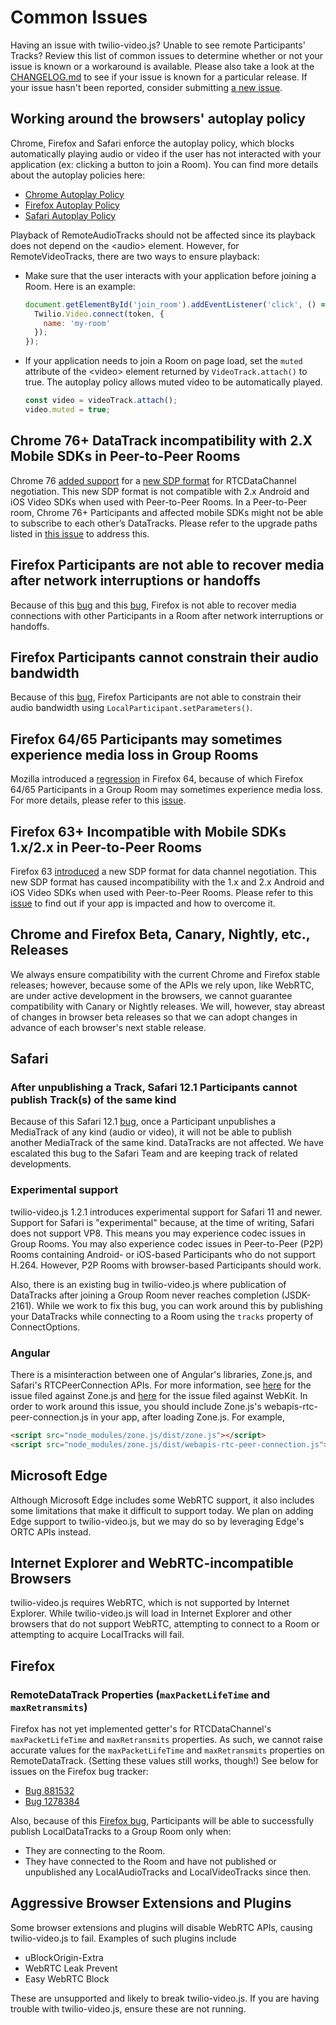 Common Issues
=============

Having an issue with twilio-video.js? Unable to see remote Participants' Tracks?
Review this list of common issues to determine whether or not your issue is
known or a workaround is available. Please also take a look at the
[CHANGELOG.md](CHANGELOG.md) to see if your issue is known for a particular
release. If your issue hasn't been reported, consider submitting
[a new issue](https://github.com/twilio/twilio-video.js/issues/new).

Working around the browsers' autoplay policy
--------------------------------------------

Chrome, Firefox and Safari enforce the autoplay policy, which blocks automatically
playing audio or video if the user has not interacted with your application
(ex: clicking a button to join a Room). You can find more details about the autoplay
policies here:

- [Chrome Autoplay Policy](https://developers.google.com/web/updates/2017/09/autoplay-policy-changes)
- [Firefox Autoplay Policy](https://hacks.mozilla.org/2019/02/firefox-66-to-block-automatically-playing-audible-video-and-audio/)
- [Safari Autoplay Policy](https://webkit.org/blog/7734/auto-play-policy-changes-for-macos/)

Playback of RemoteAudioTracks should not be affected since its playback does not
depend on the \<audio\> element. However, for RemoteVideoTracks, there are two ways
to ensure playback:

- Make sure that the user interacts with your application before joining a Room.
  Here is an example:

  ```js
  document.getElementById('join_room').addEventListener('click', () => {
    Twilio.Video.connect(token, {
      name: 'my-room'
    });
  });
  ```

- If your application needs to join a Room on page load, set the `muted` attribute
  of the \<video\> element returned by `VideoTrack.attach()` to true. The autoplay
  policy allows muted video to be automatically played.

  ```js
  const video = videoTrack.attach();
  video.muted = true;
  ```

Chrome 76+ DataTrack incompatibility with 2.X Mobile SDKs in Peer-to-Peer Rooms
-------------------------------------------------------------------------------

Chrome 76 [added support](https://groups.google.com/forum/#!msg/discuss-webrtc/Y7TIuNbgP8M/UoXP-RuxAwAJ) for a
[new SDP format](https://bugs.chromium.org/p/webrtc/issues/detail?id=4612) for RTCDataChannel negotiation. This
new SDP format is not compatible with 2.x Android and iOS Video SDKs when used with Peer-to-Peer Rooms. In a
Peer-to-Peer room, Chrome 76+ Participants and affected mobile SDKs might not be able to subscribe to each other’s
DataTracks. Please refer to the upgrade paths listed in [this issue](https://github.com/twilio/twilio-video-ios/issues/52)
to address this.

Firefox Participants are not able to recover media after network interruptions or handoffs
------------------------------------------------------------------------------------------

Because of this [bug](https://bugzilla.mozilla.org/show_bug.cgi?id=1546562) and
this [bug](https://bugzilla.mozilla.org/show_bug.cgi?id=1548318), Firefox is not
able to recover media connections with other Participants in a Room after network
interruptions or handoffs.

Firefox Participants cannot constrain their audio bandwidth
-----------------------------------------------------------

Because of this [bug](https://bugzilla.mozilla.org/show_bug.cgi?id=1573726), Firefox
Participants are not able to constrain their audio bandwidth using `LocalParticipant.setParameters()`.

Firefox 64/65 Participants may sometimes experience media loss in Group Rooms
-----------------------------------------------------------------------------

Mozilla introduced a [regression](https://bugzilla.mozilla.org/show_bug.cgi?id=1526477)
in Firefox 64, because of which Firefox 64/65 Participants in a Group Room may
sometimes experience media loss. For more details, please refer to this [issue](https://github.com/twilio/twilio-video.js/issues/565).

Firefox 63+ Incompatible with Mobile SDKs 1.x/2.x in Peer-to-Peer Rooms
-----------------------------------------------------------------------

Firefox 63 [introduced](https://blog.mozilla.org/webrtc/how-to-avoid-data-channel-breaking/)
a new SDP format for data channel negotiation. This new SDP format has caused
incompatibility with the 1.x and 2.x Android and iOS Video SDKs when used with
Peer-to-Peer Rooms. Please refer to this [issue](https://github.com/twilio/twilio-video.js/issues/544)
to find out if your app is impacted and how to overcome it.

Chrome and Firefox Beta, Canary, Nightly, etc., Releases
--------------------------------------------------------

We always ensure compatibility with the current Chrome and Firefox stable
releases; however, because some of the APIs we rely upon, like WebRTC, are under
active development in the browsers, we cannot guarantee compatibility with
Canary or Nightly releases. We will, however, stay abreast of changes in browser
beta releases so that we can adopt changes in advance of each browser's next
stable release.

Safari
------

### After unpublishing a Track, Safari 12.1 Participants cannot publish Track(s) of the same kind

Because of this Safari 12.1 [bug](https://bugs.webkit.org/show_bug.cgi?id=195489),
once a Participant unpublishes a MediaTrack of any kind (audio or video), it will
not be able to publish another MediaTrack of the same kind. DataTracks are not affected.
We have escalated this bug to the Safari Team and are keeping track of related developments.

### Experimental support

twilio-video.js 1.2.1 introduces experimental support for Safari 11 and newer.
Support for Safari is "experimental" because, at the time of writing, Safari
does not support VP8. This means you may experience codec issues in Group Rooms.
You may also experience codec issues in Peer-to-Peer (P2P) Rooms containing
Android- or iOS-based Participants who do not support H.264. However, P2P Rooms
with browser-based Participants should work.

Also, there is an existing bug in twilio-video.js where publication of
DataTracks after joining a Group Room never reaches completion (JSDK-2161).
While we work to fix this bug, you can work around this by publishing your
DataTracks while connecting to a Room using the `tracks` property of
ConnectOptions.

### Angular

There is a misinteraction between one of Angular's libraries, Zone.js, and
Safari's RTCPeerConnection APIs. For more information, see [here](https://github.com/angular/zone.js/issues/883)
for the issue filed against Zone.js and [here](https://bugs.webkit.org/show_bug.cgi?id=175802)
for the issue filed against WebKit. In order to work around this issue, you
should include Zone.js's webapis-rtc-peer-connection.js in your app, after
loading Zone.js. For example,

```html
<script src="node_modules/zone.js/dist/zone.js"></script>
<script src="node_modules/zone.js/dist/webapis-rtc-peer-connection.js"></script>
```

Microsoft Edge
--------------

Although Microsoft Edge includes some WebRTC support, it also includes some
limitations that make it difficult to support today. We plan on adding Edge
support to twilio-video.js, but we may do so by leveraging Edge's ORTC APIs
instead.

Internet Explorer and WebRTC-incompatible Browsers
--------------------------------------------------

twilio-video.js requires WebRTC, which is not supported by Internet Explorer.
While twilio-video.js will load in Internet Explorer and other browsers that
do not support WebRTC, attempting to connect to a Room or attempting to acquire
LocalTracks will fail.

Firefox
-------

### RemoteDataTrack Properties (`maxPacketLifeTime` and `maxRetransmits`)

Firefox has not yet implemented getter's for RTCDataChannel's
`maxPacketLifeTime` and `maxRetransmits` properties. As such, we cannot raise
accurate values for the `maxPacketLifeTime` and `maxRetransmits` properties on
RemoteDataTrack. (Setting these values still works, though!) See below for
issues on the Firefox bug tracker:

* [Bug 881532](https://bugzilla.mozilla.org/show_bug.cgi?id=881532)
* [Bug 1278384](https://bugzilla.mozilla.org/show_bug.cgi?id=1278384)

Also, because of this [Firefox bug](https://bugzilla.mozilla.org/show_bug.cgi?id=1526253),
Participants will be able to successfully publish LocalDataTracks to a Group Room only when:

* They are connecting to the Room.
* They have connected to the Room and have not published or unpublished any
  LocalAudioTracks and LocalVideoTracks since then.

Aggressive Browser Extensions and Plugins
-----------------------------------------

Some browser extensions and plugins will disable WebRTC APIs, causing
twilio-video.js to fail. Examples of such plugins include

* uBlockOrigin-Extra
* WebRTC Leak Prevent
* Easy WebRTC Block

These are unsupported and likely to break twilio-video.js. If you are having
trouble with twilio-video.js, ensure these are not running.
